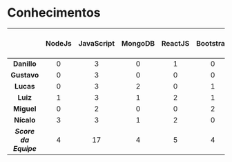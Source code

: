 # Conhecimentos
||NodeJs|JavaScript|MongoDB|ReactJS|Bootstrap|CSS|HTML|Docker|Git|Estratégia ágil|_Score do Membro_|
|:---:|:---:|:---:|:---:|:---:|:---:|:---:|:---:|:---:|:---:|:---:|:---:|
|**Danillo**|0|3|0|1|0|4|1|0|4|2|15|
|**Gustavo**|0|3|0|0|0|4|4|0|3|2|16|
|**Lucas**|0|3|2|0|1|4|4|0|4|4|22|
|**Luiz**|1|3|1|2|1|2|2|1|4|4|21|
|**Miguel**|0|2|0|0|2|4|4|1|2|4|19|
|**Nícalo**|3|3|1|2|0|1|3|0|4|4|21|
|**_Score da Equipe_**|4|17|4|5|4|19|18|2|21|20||
